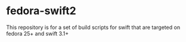 # fedora-swift2
This repository is for a set of build scripts for swift that are targeted on fedora 25+ and swift 3.1+ 
